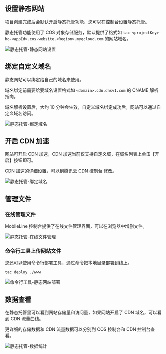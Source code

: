 ## 设置静态网站

项目创建完成后会默认开启静态托管功能，您可以在控制台设置静态托管。

静态托管功能使用了 COS 对象存储服务，默认提供了格式如 `tac-<projectKey>-ho-<appId>.cos-website.<Region>.myqcloud.com` 的网站域名。

![静态托管-静态网站设置](https://tacimg-1253960454.cos.ap-guangzhou.myqcloud.com/guides/hosting/静态托管-静态网站设置.png)

## 绑定自定义域名

静态网站可以绑定给自己的域名来使用。

域名绑定前需要给要域名设置格式如 `<domain>.cdn.dnsv1.com` 的 CNAME 解析指向。

域名解析设置后，大约 10 分钟会生效，自定义域名绑定成功后，网站可以通过自定义域名访问。

![静态托管-绑定域名](https://tacimg-1253960454.cos.ap-guangzhou.myqcloud.com/guides/hosting/静态托管-绑定域名.png)

## 开启 CDN 加速

网站可开启 CDN 加速，CDN 加速当前仅支持自定义域，在域名列表上单击【开启】按钮即可。

CDN 加速的详细设置，可以到腾讯云 [CDN 控制台](https://console.cloud.tencent.com/cdn) 修改。

![静态托管-绑定域名](https://tacimg-1253960454.cos.ap-guangzhou.myqcloud.com/guides/hosting/静态托管-绑定域名.png)

## 管理文件

### 在线管理文件

MobileLine 控制台提供了在线文件管理界面，可以在浏览器中增删文件。

![静态托管-在线文件管理](https://tacimg-1253960454.cos.ap-guangzhou.myqcloud.com/guides/hosting/静态托管-在线文件管理.png)

### 命令行工具上传网站文件

您还可以使用命令行部署工具，通过命令把本地目录部署到线上。

```shell
tac deploy ./www
```

![命令行工具-静态网站部署](https://tacimg-1253960454.cos.ap-guangzhou.myqcloud.com/guides/hosting/命令行工具-静态网站部署.png)

## 数据查看

在静态托管里可以看到网站存储量和访问量，如果网站开启了 CDN 域名，可以看到 CDN 流量曲线。

更详细的存储数据和 CDN 流量数据可以分别到 COS 控制台和 CDN 控制台查看。

![静态托管-数据统计](https://tacimg-1253960454.cos.ap-guangzhou.myqcloud.com/guides/hosting/静态托管-数据统计.png)


